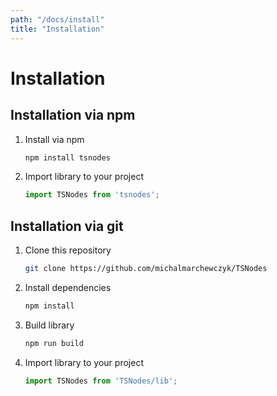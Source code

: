 ```yaml
---
path: "/docs/install"
title: "Installation"
---
```


# Installation 

  
## Installation via npm
1. Install via npm
    ```bash
    npm install tsnodes
    ```

1. Import library to your project
    ```javascript
    import TSNodes from 'tsnodes';
    ```
   
   
## Installation via git
1. Clone this repository
    ```bash
    git clone https://github.com/michalmarchewczyk/TSNodes
    ```

1. Install dependencies
    ```bash
    npm install
    ```

1. Build library
    ```bash
    npm run build
    ```

1. Import library to your project
    ```javascript
    import TSNodes from 'TSNodes/lib';
    ```
   
